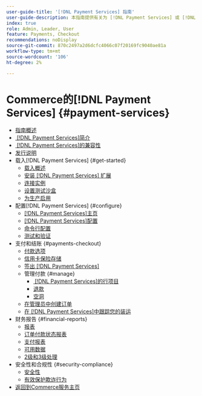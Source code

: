 ```yaml
---
user-guide-title: '[!DNL Payment Services] 指南'
user-guide-description: 本指南提供有关为 [!DNL Payment Services] 或 [!DNL Adobe Commerce] 存储安装和配置 [!DNL Magento Open Source] 的详细信息。
index: true
role: Admin, Leader, User
feature: Payments, Checkout
recommendations: noDisplay
source-git-commit: 870c2497a2d6dcfc4066c07f20169fc9040ae81a
workflow-type: tm+mt
source-wordcount: '106'
ht-degree: 2%

---
```



# Commerce的[!DNL Payment Services] {#payment-services}

- [指南概述](guide-overview.md)
- [&#x200B; [!DNL Payment Services]简介](introduction.md)
- [&#x200B; [!DNL Payment Services]的兼容性](compatibility.md)
- [发行说明](release-notes.md)
- 载入[!DNL Payment Services] {#get-started}
   - [载入概述](onboard.md)
   - [安装 [!DNL Payment Services] 扩展](install.md)
   - [连接实例](connect.md)
   - [设置测试沙盒](sandbox.md)
   - [为生产启用](production.md)
- 配置[!DNL Payment Services] {#configure}
   - [[!DNL Payment Services]主页](payments-home.md)
   - [[!DNL Payment Services]配置](configure-admin.md)
   - [命令行配置](configure-cli.md)
   - [测试和验证](test-validate.md)
- 支付和结账 {#payments-checkout}
   - [付款选项](payments-options.md)
   - [信用卡保险存储](vaulting.md)
   - [签出 [!DNL Payment Services]](checkout.md)
   - 管理付款 {#manage}
      - [&#x200B; [!DNL Payment Services]的行项目](line-items.md)
      - [退款](refunds.md)
      - [空洞](voids.md)
   - [在管理员中创建订单](create-order.md)
   - [在 [!DNL Payment Services]中跟踪您的装运](track-shipment.md)
- 财务报告 {#financial-reports}
   - [报表](reporting.md)
   - [订单付款状态报表](order-payment-status.md)
   - [支付报表](payouts.md)
   - [可用数据](data.md)
   - [2级和3级处理](levels-card-payment-transactions.md)
- 安全性和合规性 {#security-compliance}
   - [安全性](security.md)
   - [有效保护欺诈行为](fraud-protection.md)
- [返回到Commerce服务主页](https://experienceleague.adobe.com/docs/commerce-merchant-services/user-guides/home.html?lang=zh-Hans)
